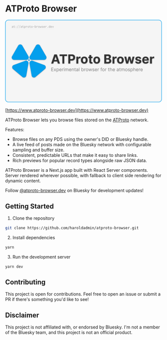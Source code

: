 # ATProto Browser

<img src="public/og-card.png" alt="ATProto Browser" width="600" />

[https://www.atproto-browser.dev](https://www.atproto-browser.dev)

ATProto Browser lets you browse files stored on the [ATProto](https://atproto.com) network.

Features:

- Browse files on any PDS using the owner's DID or Bluesky handle.
- A live feed of posts made on the Bluesky network with configurable sampling and buffer size.
- Consistent, predictable URLs that make it easy to share links.
- Rich previews for popular record types alongside raw JSON data.

ATProto Browser is a Next.js app built with React Server components. Server rendered wherever possible, with fallback to client side rendering for dynamic content.

Follow [@atproto-browser.dev](https://bsky.app/profile/atproto-browser.dev) on Bluesky for development updates!

## Getting Started

1. Clone the repository

```bash
git clone https://github.com/haroldadmin/atproto-browser.git
```

2. Install dependencies

```bash
yarn
```

3. Run the development server

```bash
yarn dev
```

## Contributing

This project is open for contributions. Feel free to open an issue or submit a PR if there's something you'd like to see!

## Disclaimer

This project is not affiliated with, or endorsed by Bluesky. I'm not a member of the Bluesky team, and this project is not an official product.
